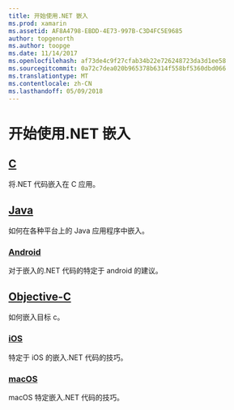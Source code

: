 ```yaml
---
title: 开始使用.NET 嵌入
ms.prod: xamarin
ms.assetid: AF8A4798-EBDD-4E73-997B-C3D4FC5E9685
author: topgenorth
ms.author: toopge
ms.date: 11/14/2017
ms.openlocfilehash: af73de4c9f27cfab34b22e726248723da3d1ee58
ms.sourcegitcommit: 0a72c7dea020b965378b6314f558bf5360dbd066
ms.translationtype: MT
ms.contentlocale: zh-CN
ms.lasthandoff: 05/09/2018
---
```

# <a name="getting-started-with-net-embedding"></a>开始使用.NET 嵌入

## <a name="ccmd"></a>[C](c.md)

将.NET 代码嵌入在 C 应用。

## <a name="javajavaindexmd"></a>[Java](java/index.md)

如何在各种平台上的 Java 应用程序中嵌入。

### <a name="androidjavaandroidmd"></a>[Android](java/android.md)

对于嵌入的.NET 代码的特定于 android 的建议。

## <a name="objective-cobjective-cindexmd"></a>[Objective-C](objective-c/index.md)

如何嵌入目标 c。

### <a name="iosobjective-ciosmd"></a>[iOS](objective-c/ios.md)

特定于 iOS 的嵌入.NET 代码的技巧。

### <a name="macosobjective-cmacosmd"></a>[macOS](objective-c/macos.md)

macOS 特定嵌入.NET 代码的技巧。
